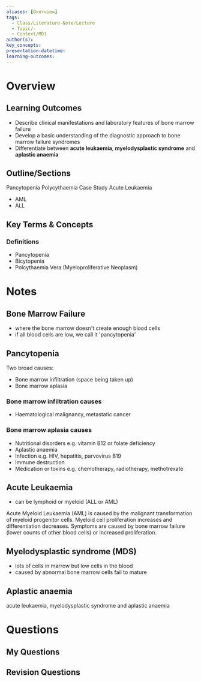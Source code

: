 ```yaml
---
aliases: [Overview]
tags:
  - Class/Literature-Note/Lecture
  - Topic/-
  - Context/MD1
author(s): 
key_concepts: 
presentation-datetime: 
learning-outcomes:
---
```



# Overview
## Learning Outcomes
- Describe clinical manifestations and laboratory features of bone marrow failure
- Develop a basic understanding of the diagnostic approach to bone marrow failure syndromes
- Differentiate between **acute leukaemia**, **myelodysplastic syndrome** and **aplastic anaemia**
## Outline/Sections
Pancytopenia
Polycythaemia Case Study
Acute Leukaemia
- AML
- ALL
## Key Terms & Concepts
### Definitions
- Pancytopenia
- Bicytopenia
- Polcythaemia Vera (Myeloproliferative Neoplasm)

# Notes
## Bone Marrow Failure
- where the bone marrow doesn't create enough blood cells
- if all blood cells are low, we call it 'pancytopenia'
## Pancytopenia
Two broad causes:
- Bone marrow infiltration (space being taken up)
- Bone marrow aplasia
### Bone marrow infiltration causes
- Haematological malignancy, metastatic cancer
### Bone marrow aplasia causes
- Nutritional disorders e.g. vitamin B12 or folate deficiency
- Aplastic anaemia
- Infection e.g. HIV, hepatitis, parvovirus B19
- Immune destruction
- Medication or toxins e.g. chemotherapy, radiotherapy, methotrexate

## Acute Leukaemia
- can be lymphoid or myeloid (ALL or AML)

Acute Myeloid Leukaemia (AML) is caused by the malignant transformation of myeloid progenitor cells. Myeloid cell proliferation increases and differentiation decreases. Symptoms are caused by bone marrow failure (lower counts of other blood cells) or increased proliferation.

## Myelodysplastic syndrome (MDS)
- lots of cells in marrow but low cells in the blood
- caused by abnormal bone marrow cells fail to mature

## Aplastic anaemia

acute leukaemia, myelodysplastic syndrome and aplastic anaemia


# Questions

## My Questions
## Revision Questions




